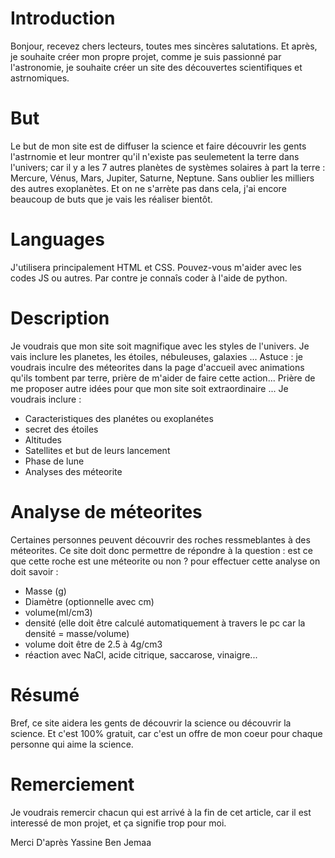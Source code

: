 # Introduction
Bonjour, recevez chers lecteurs, toutes mes sincères salutations.
Et après, je souhaite créer mon propre projet, comme je suis passionné par l'astronomie, je souhaite créer un site des découvertes scientifiques et astrnomiques.
# But 
Le but de mon site est de diffuser la science et faire découvrir les gents l'astrnomie et leur montrer qu'il n'existe pas seulemetent la terre dans l'univers; car il y a les 7 autres planètes de systèmes solaires à part la terre : Mercure, Vénus, Mars, Jupiter, Saturne, Neptune. Sans oublier les milliers des autres exoplanètes. Et on ne s'arrète pas dans cela, j'ai encore beaucoup de buts que je vais les réaliser bientôt.
# Languages
J'utilisera principalement HTML et CSS. Pouvez-vous m'aider avec les codes JS ou autres. Par contre je connaîs coder à l'aide de python.
# Description
Je voudrais que mon site soit magnifique avec les styles de l'univers. Je vais inclure les planetes, les étoiles, nébuleuses, galaxies ...
Astuce : je voudrais inculre des méteorites dans la page d'accueil avec animations qu'ils tombent par terre, prière de m'aider de faire cette action...
Prière de me proposer autre idées pour que mon site soit extraordinaire ...
Je voudrais inclure : 
- Caracteristiques des planétes ou exoplanétes
- secret des étoiles
- Altitudes
- Satellites et but de leurs lancement
- Phase de lune
- Analyses des méteorite
# Analyse de méteorites
Certaines personnes peuvent découvrir des roches ressmeblantes à des méteorites. Ce site doit donc permettre de répondre à la question : est ce que cette roche est une méteorite ou non ?
pour effectuer cette analyse on doit savoir :

- Masse (g)
- Diamètre (optionnelle avec cm)
- volume(ml/cm3)
- densité (elle doit être calculé automatiquement à travers le pc car la densité = masse/volume)
- volume doit être de 2.5 à 4g/cm3
- réaction avec NaCl, acide citrique, saccarose, vinaigre...

# Résumé
Bref, ce site aidera les gents de découvrir la science ou découvrir la science. Et c'est 100% gratuit, car c'est un offre de mon coeur pour chaque personne qui aime la science.
# Remerciement
Je voudrais remercir chacun qui est arrivé à la fin de cet article, car il est interessé de mon projet, et ça signifie trop pour moi.

Merci
D'après Yassine Ben Jemaa

